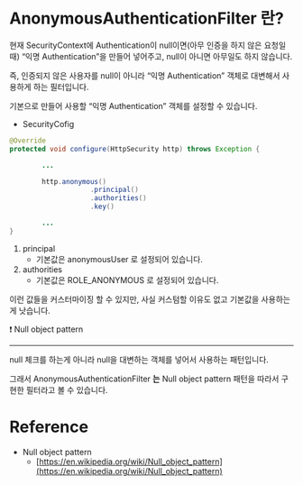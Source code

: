 # **AnonymousAuthenticationFilter 란?**

현재 SecurityContext에 Authentication이 null이면(아무 인증을 하지 않은 요청일 때) “익명 Authentication”을 만들어 넣어주고, null이 아니면 아무일도 하지 않습니다.

즉, 인증되지 않은 사용자를 null이 아니라 “익명 Authentication” 객체로 대변해서 사용하게 하는 필터입니다.

기본으로 만들어 사용할 “익명 Authentication” 객체를 설정할 수 있습니다.

- SecurityCofig

```java
@Override
protected void configure(HttpSecurity http) throws Exception {

		...

		http.anonymous()
					.principal()
					.authorities()
					.key()

		...
}
```

1. principal
    - 기본값은 anonymousUser 로 설정되어 있습니다.
2. authorities
    - 기본값은 ROLE_ANONYMOUS 로 설정되어 있습니다.

이런 값들을 커스터마이징 할 수 있지만, 사실 커스텀할 이유도 없고 기본값을 사용하는게 낫습니다.

<aside>
❗ Null object pattern

---

null 체크를 하는게 아니라 null을 대변하는 객체를 넣어서 사용하는 패턴입니다.

그래서 AnonymousAuthenticationFilter **는** Null object pattern 패턴을 따라서 구현한 필터라고 볼 수 있습니다.

</aside>

# Reference

- Null object pattern
    - [https://en.wikipedia.org/wiki/Null_object_pattern](https://en.wikipedia.org/wiki/Null_object_pattern)